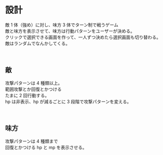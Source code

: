 # 設計

敵 1 体（強め）に対し、味方 3 体でターン制で戦うゲーム  
敵と味方を表示させて、味方は行動パターンをユーザーが決める。  
クリックで選択できる画面を作って、一人ずつ決めたら選択画面も切り替わる。  
敵はランダムでなんかしてくる。

<br>

## 敵

攻撃パターンは 4 種類以上。  
範囲攻撃とか回復とかつける  
たまに 2 回行動する。  
hp は非表示、hp が減るごとに 3 段階で攻撃パターンを変える。

<br>

## 味方

攻撃パターンは 4 種類まで  
回復とかつける
hp と mp を表示させる。
